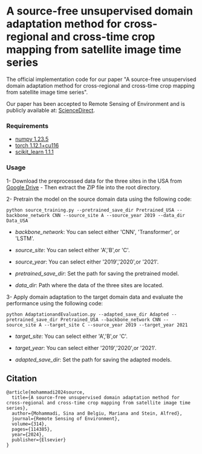 # A source-free unsupervised domain adaptation method for cross-regional and cross-time crop mapping from satellite image time series
The official implementation code for our paper "A source-free unsupervised domain adaptation method for cross-regional and cross-time crop mapping from satellite image time series".


Our paper has been accepted to Remote Sensing of Environment and is publicly available at: [ScienceDirect](https://www.sciencedirect.com/science/article/pii/S0034425724004115).


### Requirements
- [numpy 1.23.5](https://numpy.org/)
- [torch 1.12.1+cu116](https://pytorch.org/)
- [scikit_learn 1.1.1](https://scikit-learn.org/)

### Usage

1- Download the preprocessed data for the three sites in the USA from [Google Drive](https://drive.google.com/file/d/1T_gZFC_njzXU7vG3SawZ92gH6ms9ffT5/view?usp=sharing) - Then extract the ZIP file into the root directory.

2- Pretrain the model on the source domain data using the following code:

```
python source_training.py --pretrained_save_dir Pretrained_USA --backbone_network CNN --source_site A --source_year 2019 --data_dir Data_USA
```

- *backbone_network*: You can select either 'CNN', 'Transformer', or 'LSTM'.

- *source_site*: You can select either 'A','B',or 'C'.

- *source_year*: You can select either '2019','2020',or '2021'.

- *pretrained_save_dir*: Set the path for saving the pretrained model.

- *data_dir*: Path where the data of the three sites are located.


3- Apply domain adaptation to the target domain data and evaluate the performance using the following code:

```
python AdaptationandEvaluation.py --adapted_save_dir Adapted --pretrained_save_dir Pretrained_USA --backbone_network CNN --source_site A --target_site C --source_year 2019 --target_year 2021
```

- *target_site*: You can select either 'A','B',or 'C'.

- *target_year*: You can select either '2019','2020',or '2021'.

- *adapted_save_dir*: Set the path for saving the adapted models.



## Citation
```
@article{mohammadi2024source,
  title={A source-free unsupervised domain adaptation method for cross-regional and cross-time crop mapping from satellite image time series},
  author={Mohammadi, Sina and Belgiu, Mariana and Stein, Alfred},
  journal={Remote Sensing of Environment},
  volume={314},
  pages={114385},
  year={2024},
  publisher={Elsevier}
}
```
